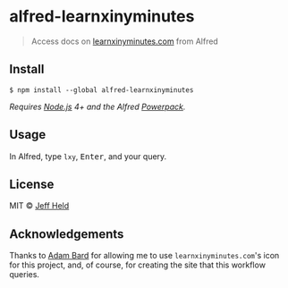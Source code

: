 # alfred-learnxinyminutes

> Access docs on [learnxinyminutes.com](https://learnxinyminutes.com) from Alfred


## Install

```
$ npm install --global alfred-learnxinyminutes
```

*Requires [Node.js](https://nodejs.org) 4+ and the Alfred [Powerpack](https://www.alfredapp.com/powerpack/).*


## Usage

In Alfred, type `lxy`, <kbd>Enter</kbd>, and your query.


## License

MIT © [Jeff Held](https://github.com/solkaz/alfred-learnxinyminutes)

## Acknowledgements

Thanks to [Adam Bard](https://github.com/adambard) for allowing me to use `learnxinyminutes.com`'s icon for this project, and, of course, for creating the site that this workflow queries.
